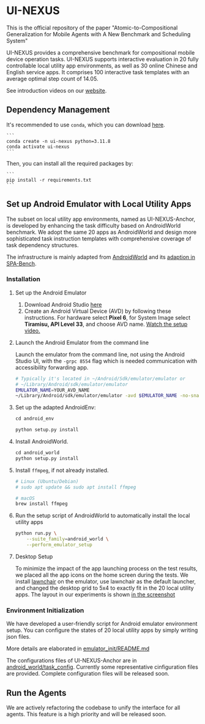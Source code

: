 # UI-NEXUS
This is the official repository of the paper "Atomic-to-Compositional Generalization for Mobile Agents with A New Benchmark and Scheduling System"

UI-NEXUS provides a comprehensive benchmark for compositional mobile device operation tasks. UI-NEXUS supports interactive evaluation in 20 fully controllable local utility app environments, as well as 30 online Chinese and English service apps. It comprises 100 interactive task templates with an average optimal step count of 14.05. 

See introduction videos on our [website](https://ui-nexus.github.io/).


## Dependency Management

It's recommended to use `conda`, which you can download [here](https://docs.anaconda.com/free/miniconda/miniconda-install/).

    ```
    conda create -n ui-nexus python=3.11.8
    conda activate ui-nexus
    ```

Then, you can install all the required packages by:

    ```
    pip install -r requirements.txt
    ```

## Set up Android Emulator with Local Utility Apps

The subset on local utility app environments, named as UI-NEXUS-Anchor, is developed by enhancing the task difficulty based on AndroidWorld benchmark. We adopt the same 20 apps as AndroidWorld and design more sophisticated task instruction templates with comprehensive coverage of task dependency structures. 

The infrastructure is mainly adapted from [AndroidWorld](https://github.com/google-research/android_world) and its [adaption in SPA-Bench](https://github.com/ai-agents-2030-modules/android_world/tree/d333bb099159a658dc0f9fd3bdc8a489b5e565f0).


### Installation

1. Set up the Android Emulator
   1. Download Android Studio [here](https://developer.android.com/studio?gad_source=1&gclid=Cj0KCQjw3ZayBhDRARIsAPWzx8oLcadBD0vAq8xmUutaunLGSzhgEtLz4xVZ_SpV4G0xJazS7LxQkDsaAuveEALw_wcB&gclsrc=aw.ds)
   2. Create an Android Virtual Device (AVD) by following these instructions. For hardware select **Pixel 6**, for System Image select **Tiramisu, API Level 33**, and choose AVD name. [Watch the setup video.](https://github.com/google-research/android_world/assets/162379927/efc33980-8b36-44be-bb2b-a92d4c334a50)

1. Launch the Android Emulator from the command line

    Launch the emulator from the command line, not using the Android Studio UI, with the `-grpc 8554` flag which is needed communication with accessibility forwarding app.

    ```bash
    # Typically it's located in ~/Android/Sdk/emulator/emulator or
    # ~/Library/Android/sdk/emulator/emulator
    EMULATOR_NAME=YOUR_AVD_NAME 
    ~/Library/Android/sdk/emulator/emulator -avd $EMULATOR_NAME -no-snapshot -grpc 8554
    ```


1. Set up the adapted AndroidEnv:

    ```python
    cd android_env
    
    python setup.py install
    ```

1. Install AndroidWorld. 

    ```python
    cd android_world
    python setup.py install
    ```

1. Install `ffmpeg`, if not already installed.

    ```bash
    # Linux (Ubuntu/Debian)
    # sudo apt update && sudo apt install ffmpeg

    # macOS
    brew install ffmpeg
    ```

1. Run the setup script of AndroidWorld to automatically install the local utility apps

    ```bash
    python run.py \
        --suite_family=android_world \
        --perform_emulator_setup 
    ```



1. Desktop Setup
   
   To minimize the impact of the app launching process on the test results, we placed all the app icons on the home screen during the tests. We install [lawnchair](https://github.com/LawnchairLauncher/lawnchair) on the emulator, use lawnchair as the default launcher, and changed the desktop grid to 5x4 to exactly fit in the 20 local utility apps. The layout in our experiments is shown [in the screenshot](assets/homescreen.png)



### Environment Initialization
We have developed a user-friendly script for Android emulator environment setup. You can configure the states of 20 local utility apps by simply writing json files.

More details are elaborated in [emulator_init/README.md](android_world/emulator_init/README.md)

The configurations files of UI-NEXUS-Anchor are in [android_world/task_config](android_world/task_config). Currently some representative cinfiguration files are provided. Complete configuration files will be released soon.


## Run the Agents

We are actively refactoring the codebase to unify the interface for all agents. This feature is a high priority and will be released soon.

